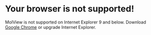 Your browser is not supported!
==============================
MolView is not supported on Internet Explorer 9 and below.
Download [Google Chrome](//google.com/chrome) or upgrade Internet Explorer.
